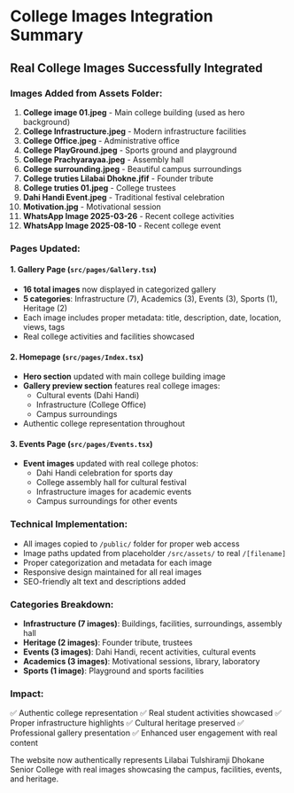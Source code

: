 # College Images Integration Summary

## Real College Images Successfully Integrated

### Images Added from Assets Folder:
1. **College  image 01.jpeg** - Main college building (used as hero background)
2. **College Infrastructure.jpeg** - Modern infrastructure facilities
3. **College Office.jpeg** - Administrative office
4. **College PlayGround.jpeg** - Sports ground and playground
5. **College Prachyarayaa.jpeg** - Assembly hall
6. **College surrounding.jpeg** - Beautiful campus surroundings
7. **College truties  Lilabai Dhokne.jfif** - Founder tribute
8. **College truties 01.jpeg** - College trustees
9. **Dahi Handi Event.jpeg** - Traditional festival celebration
10. **Motivation.jpg** - Motivational session
11. **WhatsApp Image 2025-03-26** - Recent college activities
12. **WhatsApp Image 2025-08-10** - Recent college event

### Pages Updated:

#### 1. Gallery Page (`src/pages/Gallery.tsx`)
- **16 total images** now displayed in categorized gallery
- **5 categories**: Infrastructure (7), Academics (3), Events (3), Sports (1), Heritage (2)
- Each image includes proper metadata: title, description, date, location, views, tags
- Real college activities and facilities showcased

#### 2. Homepage (`src/pages/Index.tsx`)
- **Hero section** updated with main college building image
- **Gallery preview section** features real college images:
  - Cultural events (Dahi Handi)
  - Infrastructure (College Office)
  - Campus surroundings
- Authentic college representation throughout

#### 3. Events Page (`src/pages/Events.tsx`)
- **Event images** updated with real college photos:
  - Dahi Handi celebration for sports day
  - College assembly hall for cultural festival
  - Infrastructure images for academic events
  - Campus surroundings for other events

### Technical Implementation:
- All images copied to `/public/` folder for proper web access
- Image paths updated from placeholder `/src/assets/` to real `/[filename]`
- Proper categorization and metadata for each image
- Responsive design maintained for all real images
- SEO-friendly alt text and descriptions added

### Categories Breakdown:
- **Infrastructure (7 images)**: Buildings, facilities, surroundings, assembly hall
- **Heritage (2 images)**: Founder tribute, trustees
- **Events (3 images)**: Dahi Handi, recent activities, cultural events
- **Academics (3 images)**: Motivational sessions, library, laboratory
- **Sports (1 image)**: Playground and sports facilities

### Impact:
✅ Authentic college representation
✅ Real student activities showcased
✅ Proper infrastructure highlights
✅ Cultural heritage preserved
✅ Professional gallery presentation
✅ Enhanced user engagement with real content

The website now authentically represents Lilabai Tulshiramji Dhokane Senior College with real images showcasing the campus, facilities, events, and heritage.
